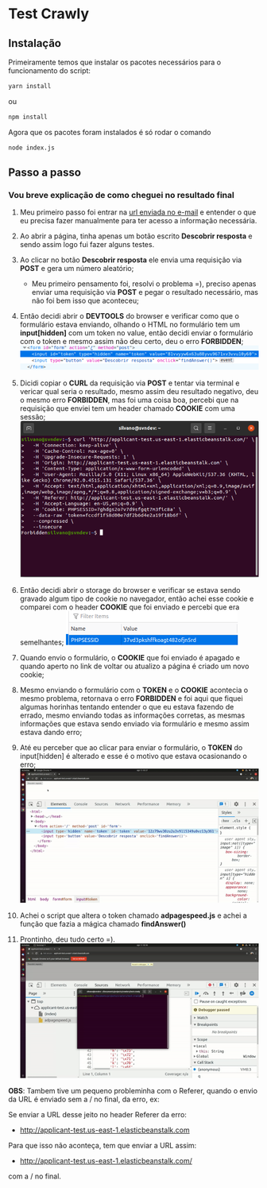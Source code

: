 # Test Crawly

## Instalação
Primeiramente temos que instalar os pacotes necessários para o funcionamento do script:

```zsh
yarn install
```
ou

```zsh
npm install
```

Agora que os pacotes foram instalados é só rodar o comando
```zsh
node index.js
```

## Passo a passo
### Vou breve explicação de como cheguei no resultado final

1. Meu primeiro passo foi entrar na [url enviada no e-mail](http://applicant-test.us-east-1.elasticbeanstalk.com) e entender o que eu precisa fazer manualmente para ter acesso a informação necessária.
2. Ao abrir a página, tinha apenas um botão escrito **Descobrir resposta**  e sendo assim logo fui fazer alguns testes.
3. Ao clicar no botão **Descobrir resposta** ele envia uma requisição via **POST** e gera um número aleatório;
    - Meu primeiro pensamento foi, resolvi o problema =), preciso apenas enviar uma requisição via **POST** e pegar o resultado necessário, mas não foi bem isso que aconteceu;
4. Então decidi abrir o **DEVTOOLS** do browser e verificar como que o formulário estava enviando, olhando o HTML no formulário tem um **input[hidden]** com um token no value, então decidi enviar o formulário com o token e mesmo assim não deu certo, deu o erro **FORBIDDEN**;
![image](assets/img/input-hidden.png)

5. Dicidi copiar o **CURL** da requisição via **POST** e tentar via terminal e vericar qual seria o resultado, mesmo assim deu resultado negativo, deu o mesmo erro **FORBIDDEN**, mas foi uma coisa boa, percebi que na requisição que enviei tem um header chamado **COOKIE** com uma sessão;
![image](assets/img/curl-terminal.png)

6. Então decidi abrir o storage do browser e verificar se estava sendo gravado algum tipo de cookie no navegador, então achei esse cookie e comparei com o header **COOKIE** que foi enviado e percebi que era semelhantes; 
![image](assets/img/storage-cookie.png)

7. Quando envio o formulário, o **COOKIE** que foi enviado é apagado e quando aperto no link de voltar ou atualizo a página é criado um novo cookie;

8. Mesmo enviando o formulário com o **TOKEN** e o **COOKIE** acontecia o mesmo problema, retornava o erro **FORBIDDEN** e foi aqui que fiquei algumas horinhas tentando entender o que eu estava fazendo de errado, mesmo enviando todas as informações corretas, as mesmas informações que estava sendo enviado via formulário e mesmo assim estava dando erro;

9. Até eu perceber que ao clicar para enviar o formulário, o **TOKEN** do input[hidden] é alterado e esse é o motivo que estava ocasionando o erro;
![image](assets/img/input-hidden-new-token.gif)

10. Achei o script que altera o token chamado **adpagespeed.js** e achei a função que fazia a mágica chamado **findAnswer()**

11. Prontinho, deu tudo certo =).
![image](assets/img/result.gif)

**OBS**: Tambem tive um pequeno probleminha com o Referer, quando o envio da URL é enviado sem a / no final, da erro, ex:

Se enviar a URL desse jeito no header Referer da erro:
- http://applicant-test.us-east-1.elasticbeanstalk.com

Para que isso não aconteça, tem que enviar a URL assim:
- http://applicant-test.us-east-1.elasticbeanstalk.com/

com a / no final.